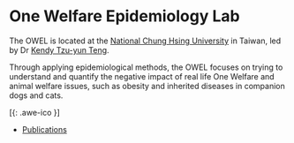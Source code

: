 # One Welfare Epidemiology Lab

The OWEL is located at the [National Chung Hsing University](http://www.vm.nchu.edu.tw) in Taiwan, led by Dr [Kendy Tzu-yun Teng](https://scholar.google.com/citations?user=FO4xM_oAAAAJ&hl=en).

Through applying epidemiological methods, the OWEL focuses on trying to understand and quantify the negative impact of real life One Welfare and animal welfare issues, such as obesity and inherited diseases in companion dogs and cats. 

[[<i class="fa fa-envelope-o"></i>](mailto:kendy.t.teng@gmail.com){: .awe-ico }]


* [Publications](/publications/)        
